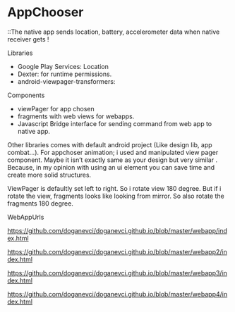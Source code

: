 # AppChooser

::The native app sends location, battery, accelerometer data when native receiver gets !

Libraries
- Google Play Services: Location
- Dexter: for runtime permissions.
- android-viewpager-transformers: 


Components

- viewPager for app chosen
- fragments with web views for webapps.
- Javascript Bridge interface for sending command from web app to native app.

Other libraries comes with default android project (Like design lib, app combat…). For appchoser animation; i used and manipulated view pager component. Maybe it isn’t exactly same as your design but very similar . Because, in my opinion with using an ui element  you can save time and create more solid structures.

ViewPager is defaultly set left to right. So i rotate view 180 degree. But if i rotate the view, fragments looks like looking from mirror. So also rotate the fragments 180 degree.


WebAppUrls

https://github.com/doganevci/doganevci.github.io/blob/master/webapp/index.html

https://github.com/doganevci/doganevci.github.io/blob/master/webapp2/index.html

https://github.com/doganevci/doganevci.github.io/blob/master/webapp3/index.html

https://github.com/doganevci/doganevci.github.io/blob/master/webapp4/index.html

